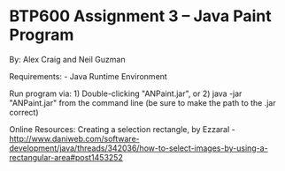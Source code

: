 BTP600 Assignment 3 – Java Paint Program
========================================
By: Alex Craig and Neil Guzman

Requirements:
	- Java Runtime Environment

Run program via:
	1) Double-clicking "ANPaint.jar", or
	2) java -jar "ANPaint.jar" from the command line (be sure to make the path to the .jar correct)

Online Resources:
	Creating a selection rectangle, by Ezzaral 
		- http://www.daniweb.com/software-development/java/threads/342036/how-to-select-images-by-using-a-rectangular-area#post1453252